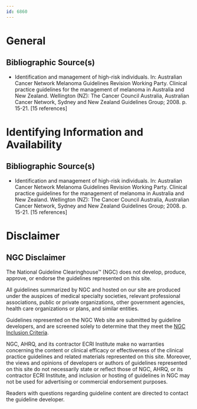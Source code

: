 ```yaml
---
id: 6860
---
```


# General

## Bibliographic Source(s)

- Identification and management of high-risk individuals. In: Australian Cancer Network Melanoma Guidelines Revision Working Party. Clinical practice guidelines for the management of melanoma in Australia and New Zealand. Wellington (NZ): The Cancer Council Australia, Australian Cancer Network, Sydney and New Zealand Guidelines Group; 2008. p. 15-21. [15 references]

# Identifying Information and Availability

## Bibliographic Source(s)

- Identification and management of high-risk individuals. In: Australian Cancer Network Melanoma Guidelines Revision Working Party. Clinical practice guidelines for the management of melanoma in Australia and New Zealand. Wellington (NZ): The Cancer Council Australia, Australian Cancer Network, Sydney and New Zealand Guidelines Group; 2008. p. 15-21. [15 references]

# Disclaimer

## NGC Disclaimer

The National Guideline Clearinghouse™ (NGC) does not develop, produce, approve, or endorse the guidelines represented on this site.

All guidelines summarized by NGC and hosted on our site are produced under the auspices of medical specialty societies, relevant professional associations, public or private organizations, other government agencies, health care organizations or plans, and similar entities.

Guidelines represented on the NGC Web site are submitted by guideline developers, and are screened solely to determine that they meet the [NGC Inclusion Criteria](/help-and-about/summaries/inclusion-criteria).

NGC, AHRQ, and its contractor ECRI Institute make no warranties concerning the content or clinical efficacy or effectiveness of the clinical practice guidelines and related materials represented on this site. Moreover, the views and opinions of developers or authors of guidelines represented on this site do not necessarily state or reflect those of NGC, AHRQ, or its contractor ECRI Institute, and inclusion or hosting of guidelines in NGC may not be used for advertising or commercial endorsement purposes.

Readers with questions regarding guideline content are directed to contact the guideline developer.

